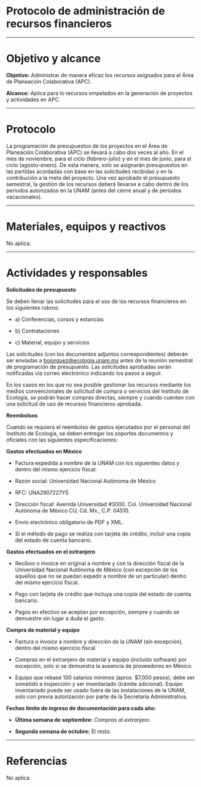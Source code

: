 # Protocolo de administración de recursos financieros

* * *

# Objetivo y alcance

**Objetivo:** Administrar de manera eficaz los recursos asignados para el Área de Planeación Colaborativa (APC).

**Alcance:** Aplica para lo recursos empelados en la generación de proyectos y actividades en APC.

* * *

# Protocolo

La programación de presupuestos de los proyectos en el Área de Planeación Colaborativa (APC) se llevará a cabo dos veces al año.  En el mes de noviembre, para el ciclo (febrero-julio) y en el mes de junio, para el ciclo (agosto-enero).  De esta manera, solo se asignarán presupuestos en las partidas acordadas con base en las solicitudes recibidas y en la contribución a la meta del proyecto. Una vez aprobado el presupuesto semestral, la gestión de los recursos deberá llevarse a cabo dentro de los periodos autorizados en la UNAM (antes del cierre anual y de periodos vacacionales).

* * *
# Materiales, equipos y reactivos
No aplica.

* * *

# Actividades y responsables

**Solicitudes de presupuesto**

Se deben llenar las solicitudes para el uso de los recursos financieros en los siguientes rubros:

*	a)	Conferencias, cursos y estancias

* b)	Contrataciones

* c)	Material, equipo y servicios

Las solicitudes (con los documentos adjuntos correspondientes) deberán ser enviadas a bojorquez@ecologia.unam.mx antes de la reunión semestral de programación de presupuesto. Las solicitudes aprobadas serán notificadas vía correo electrónico indicando los pasos a seguir.

En los casos en los que no sea posible gestionar los recursos mediante los medios convencionales de solicitud de compra o servicios del Instituto de Ecología, se podrán hacer compras directas, siempre y cuando cuenten con una solicitud de uso de recursos financieros aprobada.

**Reembolsos**

Cuando se requiera el reembolso de gastos ejecutados por el personal del Instituto de Ecología, se deben entregar los soportes documentos y oficiales con las siguientes especificaciones:

**Gastos efectuados en México**

* Factura expedida a nombre de la UNAM con los siguientes datos y dentro del mismo ejercicio fiscal:

* Razón social: Universidad Nacional Autónoma de México

* RFC: UNA2907227Y5

* Dirección fiscal: Avenida Universidad #3000. Col. Universidad Nacional Autónoma de México CU, Cd. Mx., C.P. 04510.

* Envío electrónico obligatorio de PDF y XML.

* Si el método de pago se realiza con tarjeta de crédito, incluir una copia del estado de cuenta bancario.

**Gastos efectuados en el extranjero**

* Recibos o invoice en original a nombre y con la dirección fiscal de la Universidad Nacional Autónoma de México (con excepción de los aquellos que no se puedan expedir a nombre de un particular) dentro del mismo ejercicio fiscal.

* Pago con tarjeta de crédito que incluya una copia del estado de cuenta bancario.

* Pagos en efectivo se aceptan por excepción, siempre y cuando se demuestre sin lugar a duda el gasto.

**Compra de material y equipo**

* Factura o _invoice_ a nombre y dirección de la UNAM (sin excepción), dentro del mismo ejercicio fiscal.

* Compras en el extranjero de material y equipo (incluido software) por excepción, solo si se demuestra la ausencia de proveedores en México.

* Equipo que rebase 100 salarios mínimos (aprox. $7,000 pesos), debe ser sometido a inspección y ser inventariado (trámite adicional). Equipo inventariado puede ser usado fuera de las instalaciones de la UNAM, solo con previa autorización por parte de la Secretaría Administrativa.

**Fechas límite de ingreso de documentación para cada año:**

* **Última semana de septiembre:** _Compras al extranjero_.

* **Segunda semana de octubre:** El resto.

* * *

# Referencias

No aplica

